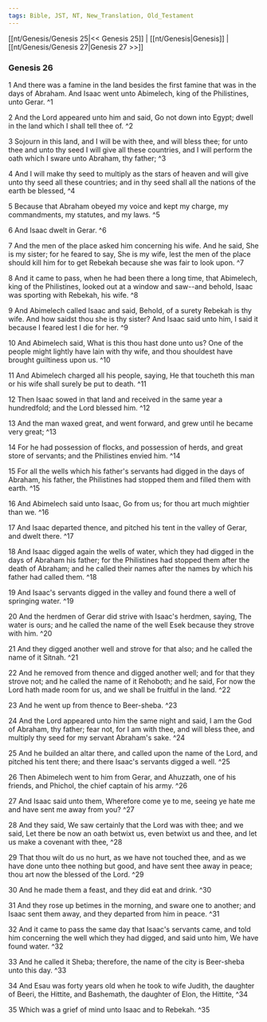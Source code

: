 ```yaml
---
tags: Bible, JST, NT, New_Translation, Old_Testament
---
```


[[nt/Genesis/Genesis 25|<< Genesis 25]] | [[nt/Genesis|Genesis]] | [[nt/Genesis/Genesis 27|Genesis 27 >>]]

### Genesis 26

1 And there was a famine in the land besides the first famine that was in the days of Abraham. And Isaac went unto Abimelech, king of the Philistines, unto Gerar.  ^1

2 And the Lord appeared unto him and said, Go not down into Egypt; dwell in the land which I shall tell thee of.  ^2

3 Sojourn in this land, and I will be with thee, and will bless thee; for unto thee and unto thy seed I will give all these countries, and I will perform the oath which I sware unto Abraham, thy father;  ^3

4 And I will make thy seed to multiply as the stars of heaven and will give unto thy seed all these countries; and in thy seed shall all the nations of the earth be blessed,  ^4

5 Because that Abraham obeyed my voice and kept my charge, my commandments, my statutes, and my laws.  ^5

6 And Isaac dwelt in Gerar.  ^6

7 And the men of the place asked him concerning his wife. And he said, She is my sister; for he feared to say, She is my wife, lest the men of the place should kill him for to get Rebekah because she was fair to look upon.  ^7

8 And it came to pass, when he had been there a long time, that Abimelech, king of the Philistines, looked out at a window and saw\--and behold, Isaac was sporting with Rebekah, his wife.  ^8

9 And Abimelech called Isaac and said, Behold, of a surety Rebekah is thy wife. And how saidst thou she is thy sister? And Isaac said unto him, I said it because I feared lest I die for her.  ^9

10 And Abimelech said, What is this thou hast done unto us? One of the people might lightly have lain with thy wife, and thou shouldest have brought guiltiness upon us.  ^10

11 And Abimelech charged all his people, saying, He that toucheth this man or his wife shall surely be put to death.  ^11

12 Then Isaac sowed in that land and received in the same year a hundredfold; and the Lord blessed him.  ^12

13 And the man waxed great, and went forward, and grew until he became very great;  ^13

14 For he had possession of flocks, and possession of herds, and great store of servants; and the Philistines envied him.  ^14

15 For all the wells which his father\'s servants had digged in the days of Abraham, his father, the Philistines had stopped them and filled them with earth.  ^15

16 And Abimelech said unto Isaac, Go from us; for thou art much mightier than we.  ^16

17 And Isaac departed thence, and pitched his tent in the valley of Gerar, and dwelt there.  ^17

18 And Isaac digged again the wells of water, which they had digged in the days of Abraham his father; for the Philistines had stopped them after the death of Abraham; and he called their names after the names by which his father had called them.  ^18

19 And Isaac\'s servants digged in the valley and found there a well of springing water.  ^19

20 And the herdmen of Gerar did strive with Isaac\'s herdmen, saying, The water is ours; and he called the name of the well Esek because they strove with him.  ^20

21 And they digged another well and strove for that also; and he called the name of it Sitnah.  ^21

22 And he removed from thence and digged another well; and for that they strove not; and he called the name of it Rehoboth; and he said, For now the Lord hath made room for us, and we shall be fruitful in the land.  ^22

23 And he went up from thence to Beer-sheba.  ^23

24 And the Lord appeared unto him the same night and said, I am the God of Abraham, thy father; fear not, for I am with thee, and will bless thee, and multiply thy seed for my servant Abraham\'s sake.  ^24

25 And he builded an altar there, and called upon the name of the Lord, and pitched his tent there; and there Isaac\'s servants digged a well.  ^25

26 Then Abimelech went to him from Gerar, and Ahuzzath, one of his friends, and Phichol, the chief captain of his army.  ^26

27 And Isaac said unto them, Wherefore come ye to me, seeing ye hate me and have sent me away from you?  ^27

28 And they said, We saw certainly that the Lord was with thee; and we said, Let there be now an oath betwixt us, even betwixt us and thee, and let us make a covenant with thee,  ^28

29 That thou wilt do us no hurt, as we have not touched thee, and as we have done unto thee nothing but good, and have sent thee away in peace; thou art now the blessed of the Lord.  ^29

30 And he made them a feast, and they did eat and drink.  ^30

31 And they rose up betimes in the morning, and sware one to another; and Isaac sent them away, and they departed from him in peace.  ^31

32 And it came to pass the same day that Isaac\'s servants came, and told him concerning the well which they had digged, and said unto him, We have found water.  ^32

33 And he called it Sheba; therefore, the name of the city is Beer-sheba unto this day.  ^33

34 And Esau was forty years old when he took to wife Judith, the daughter of Beeri, the Hittite, and Bashemath, the daughter of Elon, the Hittite,  ^34

35 Which was a grief of mind unto Isaac and to Rebekah.  ^35

 
